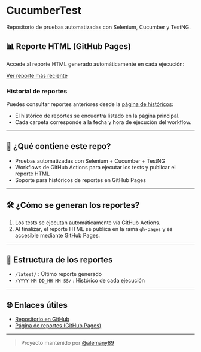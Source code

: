 # CucumberTest

Repositorio de pruebas automatizadas con Selenium, Cucumber y TestNG.

## 📊 Reporte HTML (GitHub Pages)

Accede al reporte HTML generado automáticamente en cada ejecución:

[Ver reporte más reciente](https://alemany89.github.io/CucumberTest/latest/)

### Historial de reportes

Puedes consultar reportes anteriores desde la [página de históricos](https://alemany89.github.io/CucumberTest/):

- El histórico de reportes se encuentra listado en la página principal.
- Cada carpeta corresponde a la fecha y hora de ejecución del workflow.

---

## 🚀 ¿Qué contiene este repo?

- Pruebas automatizadas con Selenium + Cucumber + TestNG
- Workflows de GitHub Actions para ejecutar los tests y publicar el reporte HTML
- Soporte para históricos de reportes en GitHub Pages

---

## 🛠️ ¿Cómo se generan los reportes?

1. Los tests se ejecutan automáticamente vía GitHub Actions.
2. Al finalizar, el reporte HTML se publica en la rama `gh-pages` y es accesible mediante GitHub Pages.

---

## 📂 Estructura de los reportes

- `/latest/` : Último reporte generado  
- `/YYYY-MM-DD_HH-MM-SS/` : Histórico de cada ejecución

---

## 🌐 Enlaces útiles

- [Repositorio en GitHub](https://github.com/alemany89/CucumberTest)
- [Página de reportes (GitHub Pages)](https://alemany89.github.io/CucumberTest/)

---

> Proyecto mantenido por [@alemany89](https://github.com/alemany89)
